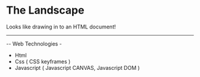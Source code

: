 # The Landscape

Looks like drawing in to an HTML document!

---------------------
-- Web Technologies  -

  - Html
  - Css ( CSS keyframes )
  - Javascript ( Javascript CANVAS, Javascript DOM )


